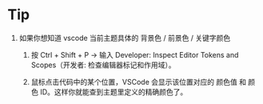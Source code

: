 # Tip

1. 如果你想知道 vscode 当前主题具体的 背景色 / 前景色 / 关键字颜色

   1. 按 Ctrl + Shift + P → 输入 Developer: Inspect Editor Tokens and Scopes（开发者: 检查编辑器标记和作用域）。

   2. 鼠标点击代码中的某个位置，VSCode 会显示该位置对应的 颜色值 和 颜色 ID。这样你就能查到主题里定义的精确颜色了。
